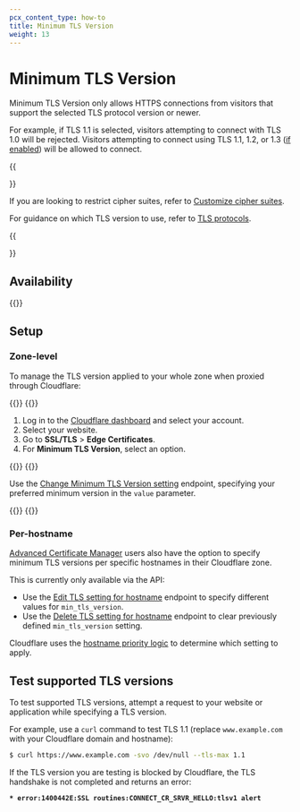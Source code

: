 ```yaml
---
pcx_content_type: how-to
title: Minimum TLS Version
weight: 13
---
```


# Minimum TLS Version

Minimum TLS Version only allows HTTPS connections from visitors that support the selected TLS protocol version or newer.

For example, if TLS 1.1 is selected, visitors attempting to connect with TLS 1.0 will be rejected. Visitors attempting to connect using TLS 1.1, 1.2, or 1.3 ([if enabled](/ssl/edge-certificates/additional-options/tls-13/)) will be allowed to connect.

{{<Aside type="note">}}

If you are looking to restrict cipher suites, refer to [Customize cipher suites](/ssl/reference/cipher-suites/customize-cipher-suites/).

For guidance on which TLS version to use, refer to [TLS protocols](/ssl/reference/protocols/).

{{</Aside>}}

## Availability

{{<feature-table id="ssl.minimum_tls">}}

## Setup

### Zone-level

To manage the TLS version applied to your whole zone when proxied through Cloudflare:

{{<tabs labels="Dashboard | API">}}
{{<tab label="dashboard" no-code="true">}}

1.  Log in to the [Cloudflare dashboard](https://dash.Khulnasoft.com) and select your account.
2.  Select your website.
3.  Go to **SSL/TLS** > **Edge Certificates**.
4.  For **Minimum TLS Version**, select an option.
 
{{</tab>}}
{{<tab label="api" no-code="true">}}
 
Use the [Change Minimum TLS Version setting](/api/operations/zone-settings-change-minimum-tls-version-setting) endpoint, specifying your preferred minimum version in the `value` parameter.

{{</tab>}}
{{</tabs>}}

### Per-hostname

[Advanced Certificate Manager](/ssl/edge-certificates/advanced-certificate-manager/) users also have the option to specify minimum TLS versions per specific hostnames in their Cloudflare zone.

This is currently only available via the API:

* Use the [Edit TLS setting for hostname](/api/operations/per-hostname-tls-settings-put) endpoint to specify different values for `min_tls_version`.
* Use the [Delete TLS setting for hostname](/api/operations/per-hostname-tls-settings-delete) endpoint to clear previously defined `min_tls_version` setting.

Cloudflare uses the [hostname priority logic](/ssl/reference/certificate-and-hostname-priority/) to determine which setting to apply.

## Test supported TLS versions

To test supported TLS versions, attempt a request to your website or application while specifying a TLS version.

For example, use a `curl` command to test TLS 1.1 (replace `www.example.com` with your Cloudflare domain and hostname):

```sh
$ curl https://www.example.com -svo /dev/null --tls-max 1.1
```

If the TLS version you are testing is blocked by Cloudflare, the TLS handshake is not completed and returns an error:

**`* error:1400442E:SSL routines:CONNECT_CR_SRVR_HELLO:tlsv1 alert`**